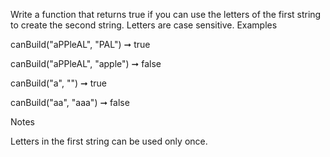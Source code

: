 Write a function that returns true if you can use the letters of the first string to create the second string. Letters are case sensitive.
Examples

canBuild("aPPleAL", "PAL") ➞ true

canBuild("aPPleAL", "apple") ➞ false

canBuild("a", "") ➞ true

canBuild("aa", "aaa") ➞ false

Notes

Letters in the first string can be used only once.